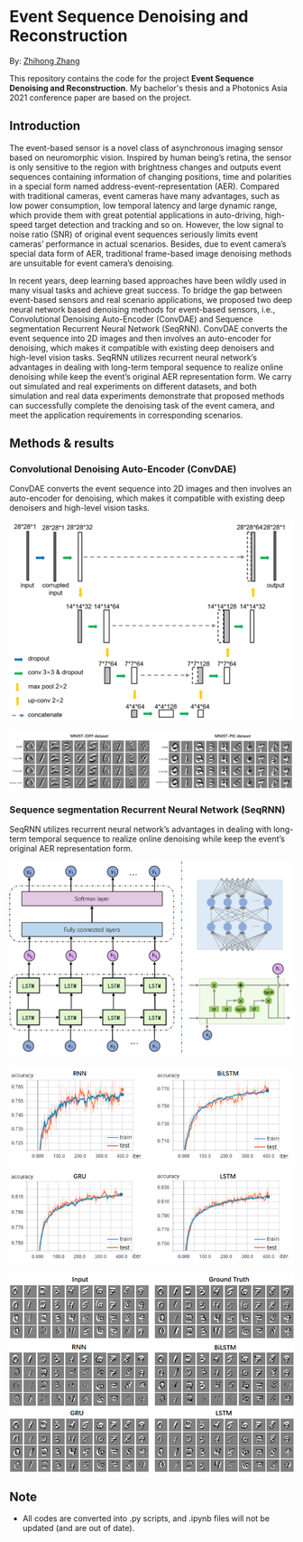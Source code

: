 # Event Sequence Denoising and Reconstruction

By: [Zhihong Zhang](https://github.com/dawnlh)

This repository contains the code for the project **Event Sequence Denoising and Reconstruction**. My bachelor's thesis  and a Photonics Asia 2021 conference paper are based on the project.

## Introduction

The event-based sensor is a novel class of asynchronous imaging sensor based on neuromorphic vision. Inspired by human being’s retina, the sensor is only sensitive to the region with brightness changes and outputs event sequences containing information of changing positions, time and polarities in a special form named address-event-representation (AER). Compared with traditional cameras, event cameras have many advantages, such as low power consumption, low temporal latency and large dynamic range, which provide them with great potential applications in auto-driving, high-speed target detection and tracking and so on. However, the low signal to noise ratio (SNR) of original event sequences seriously limits event cameras’ performance in actual scenarios. Besides, due to event camera’s special data form of AER, traditional frame-based image denoising methods are unsuitable for event camera’s denoising. 

In recent years, deep learning based approaches have been wildly used in many visual tasks and achieve great success. To bridge the gap between event-based sensors and real scenario applications, we proposed two deep neural network based denoising methods for event-based sensors, i.e., Convolutional Denoising Auto-Encoder (ConvDAE) and Sequence segmentation Recurrent Neural Network (SeqRNN). ConvDAE converts the event sequence into 2D images and then involves an auto-encoder for denoising, which makes it compatible with existing deep denoisers and high-level vision tasks. SeqRNN utilizes recurrent neural network’s advantages in dealing with long-term temporal sequence to realize online denoising while keep the event’s original AER representation form. We carry out simulated and real experiments on different datasets, and both simulation and real data experiments demonstrate that proposed methods can successfully complete the denoising task of the event camera, and meet the application requirements in corresponding scenarios.  



## Methods & results

### Convolutional Denoising Auto-Encoder (ConvDAE) 

ConvDAE converts the event sequence into 2D images and then involves an auto-encoder for denoising, which makes it compatible with existing deep denoisers and high-level vision tasks. 

![image-20210910223645335](_asset/image-20210910223645335.png)



<img src="_asset/image-20210910224007767.png" alt="image-20210910224007767" style="zoom:80%;" />

### Sequence segmentation Recurrent Neural Network (SeqRNN)

SeqRNN utilizes recurrent neural network’s advantages in dealing with long-term temporal sequence to realize online denoising while keep the event’s original AER representation form. 

![image-20210910224205225](_asset/image-20210910224205225.png)

![image-20210910223843021](_asset/image-20210910223843021.png)

![image-20210910223914454](_asset/image-20210910223914454.png)

## Note

- All codes are converted into .py scripts, and .ipynb files will not be updated (and are out of date).